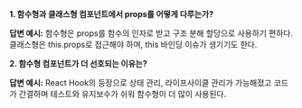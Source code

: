 **1. 함수형과 클래스형 컴포넌트에서 props를 어떻게 다루는가?**

  

**답변 예시:** 함수형은 props를 함수의 인자로 받고 구조 분해 할당으로 사용하기 편하다. 클래스형은 this.props로 접근해야 하며, this 바인딩 이슈가 생기기도 한다.

  

**2. 함수형 컴포넌트가 더 선호되는 이유는?**


**답변 예시:** React Hook의 등장으로 상태 관리, 라이프사이클 관리가 가능해졌고 코드가 간결하며 테스트와 유지보수가 쉬워 함수형이 더 많이 사용된다.